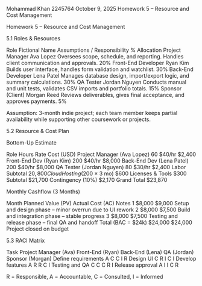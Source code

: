 Mohammad Khan
2245764
October 9, 2025
Homework 5 – Resource and Cost Management


Homework 5 – Resource and Cost Management

5.1 Roles & Resources

Role	Fictional Name	Assumptions / Responsibility	% Allocation
Project Manager	Ava Lopez	Oversees scope, schedule, and reporting. Handles client communication and approvals.	20%
Front-End Developer	Ryan Kim	Builds user interface, handles form validation and watchlist.	30%
Back-End Developer	Lena Patel	Manages database design, import/export logic, and summary calculations.	30%
QA Tester	Jordan Nguyen	Conducts manual and unit tests, validates CSV imports and portfolio totals.	15%
Sponsor (Client)	Morgan Reed	Reviews deliverables, gives final acceptance, and approves payments.	5%

Assumption: 3-month indie project; each team member keeps partial availability while supporting other coursework or projects.

5.2 Resource & Cost Plan

Bottom-Up Estimate

Role	Hours	Rate	Cost (USD)
Project Manager (Ava Lopez)	60	$40/hr	$2,400
Front-End Dev (Ryan Kim)	200	$40/hr	$8,000
Back-End Dev (Lena Patel)	200	$40/hr	$8,000
QA Tester (Jordan Nguyen)	80	$30/hr	$2,400
Labor Subtotal			$20,800
Cloud Hosting ($200 × 3 mo)			$600
Licenses & Tools			$300
Subtotal			$21,700
Contingency (10%)			$2,170
Grand Total			$23,870

Monthly Cashflow (3 Months)

Month	Planned Value (PV)	Actual Cost (AC)	Notes
1	$8,000	$9,000	Setup and design phase – minor overrun due to UI rework
2	$8,000	$7,500	Build and integration phase – stable progress
3	$8,000	$7,500	Testing and release phase – final QA and handoff
Total (BAC = $24k)	$24,000	$24,000	Project closed on budget

5.3 RACI Matrix

Task	Project Manager (Ava)	Front-End (Ryan)	Back-End (Lena)	QA (Jordan)	Sponsor (Morgan)
Define requirements	A	C	C	I	R
Design UI	C	R	I	C	I
Develop features	A	R	R	C	I
Testing and QA	C	C	C	R	I
Release approval	A	I	I	C	R

R = Responsible, A = Accountable, C = Consulted, I = Informed
